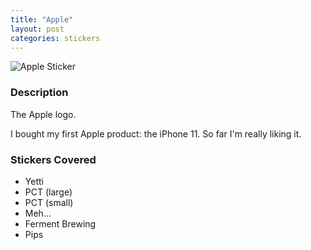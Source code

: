 ```yaml
---
title: "Apple"
layout: post
categories: stickers
---
```


![Apple Sticker](/stickers/images/sticker_apple.jpg)

### Description
The Apple logo.

I bought my first Apple product: the iPhone 11.  So far I'm really liking it.

### Stickers Covered
- Yetti
- PCT (large)
- PCT (small)
- Meh...
- Ferment Brewing
- Pips
